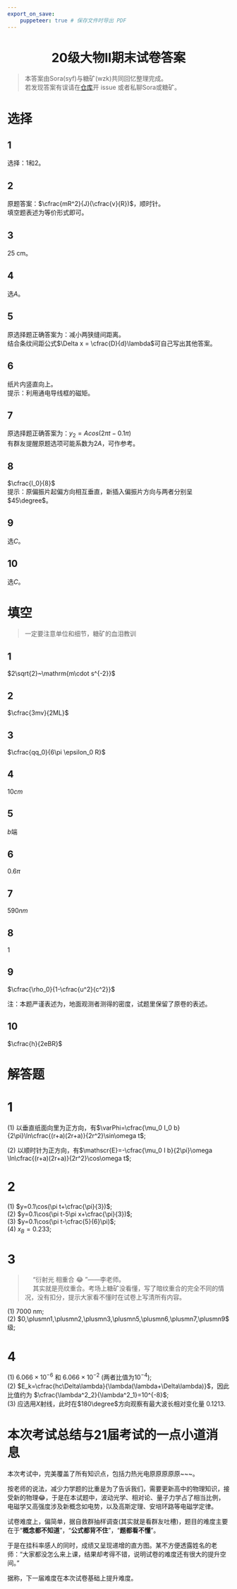 ```yaml
---
export_on_save:
    puppeteer: true # 保存文件时导出 PDF
---
```


# <center>20级大物II期末试卷答案</center>

> 本答案由Sora(syf)与糖矿(wzk)共同回忆整理完成。  
> 若发现答案有误请在[仓库](https://github.com/SoraShu/Phisics-Homework)开 issue 或者私聊Sora或糖矿。

# 选择

## 1

选择：1和2。

## 2
原题答案：$\cfrac{mR^2}{J}(\cfrac{v}{R})$，顺时针。  
填空题表述为等价形式即可。

## 3

$25~\mathrm{cm}$。

## 4

选$A$。

## 5

原选择题正确答案为：减小两狭缝间距离。  
结合条纹间距公式$\Delta x = \cfrac{D}{d}\lambda$可自己写出其他答案。

## 6

纸片内竖直向上。  
提示：利用通电导线框的磁矩。

## 7

原选择题正确答案为：$y_2 = A cos(2\pi t-0.1\pi)$  
有群友提醒原题选项可能系数为$2A$，可作参考。

## 8

$\cfrac{I_0}{8}$  
提示：原偏振片起偏方向相互垂直，新插入偏振片方向与两者分别呈$45\degree$。

## 9

选$C$。

## 10

选$C$。

# 填空

> 一定要注意单位和细节，糖矿的血泪教训

## 1

$2\sqrt{2}~\mathrm{m\cdot s^{-2}}$

## 2

$\cfrac{3mv}{2ML}$

## 3

$\cfrac{qq_0}{6\pi \epsilon_0 R}$

## 4

$10cm$

## 5

$b$端

## 6

$0.6\pi$

## 7

$590nm$

## 8

$1$

## 9

$\cfrac{\rho_0}{1-\cfrac{u^2}{c^2}}$

注：本题严谨表述为，地面观测者测得的密度，试题里保留了原卷的表述。

## 10

$\cfrac{h}{2eBR}$

# 解答题

# 1

(1) 以垂直纸面向里为正方向，有$\varPhi=\cfrac{\mu_0 I_0 b}{2\pi}\ln\cfrac{(r+a)(2r+a)}{2r^2}\sin\omega t$;

(2) 以顺时针为正方向，有$\mathscr{E}=-\cfrac{\mu_0 I b}{2\pi}\omega \ln\cfrac{(r+a)(2r+a)}{2r^2}\cos\omega t$;

# 2

(1) $y=0.1\cos(\pi t+\cfrac{\pi}{3})$;  
(2) $y=0.1\cos(\pi t-5\pi x+\cfrac{\pi}{3})$;  
(3) $y=0.1\cos(\pi t-\cfrac{5}{6}\pi)$;  
(4) $x_B=0.233$;  

# 3

> &emsp; “衍射光 相重合 :joy: ”——李老师。  
> &emsp; 其实就是亮纹重合。考场上糖矿没看懂，写了暗纹重合的完全不同的情况，没有扣分，提示大家看不懂时在试卷上写清所有内容。

(1) $7000~\mathrm{nm}$;  
(2) $0,\plusmn1,\plusmn2,\plusmn3,\plusmn5,\plusmn6,\plusmn7,\plusmn9$ 级;

# 4

(1) $6.066\times 10^{-6}$ 和 $6.066\times 10^{-2}$ (两者比值为$10^{-4}$);  
(2) $E_k=\cfrac{hc\Delta\lambda}{\lambda(\lambda+\Delta\lambda)}$，因此比值约为 $\cfrac{\lambda^2_2}{\lambda^2_1}=10^{-8}$;  
(3) 应选用$X$射线，此时在$180\degree$方向观察有最大波长相对变化量 $0.1213$.

# 本次考试总结与21届考试的一点小道消息

本次考试中，完美覆盖了所有知识点，包括力热光电原原原原原~~~。

按老师的说法，减少力学题的比重是为了告诉我们，需要更新高中的物理知识，接受新的物理:joy:，于是在本试题中，波动光学、相对论、量子力学占了相当比例，电磁学又高强度涉及新概念如电势，以及高斯定理、安培环路等电磁学定律。

试卷难度上，偏简单，据自救群抽样调查(其实就是看群友吐槽)，题目的难度主要在于“**概念都不知道**”，“**公式都背不住**”，“**题都看不懂**”。

于是在挂科率感人的同时，成绩又呈现递增的直方图。某不方便透露姓名的老师：“大家都没怎么来上课，结果却考得不错，说明试卷的难度还有很大的提升空间。”

据称，下一届难度在本次试卷基础上提升难度。